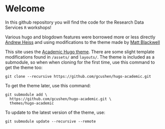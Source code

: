 # Welcome 

In this github repository you will find the code for the Research Data Services `R` workshops!

Various hugo and blogdown features were borrowed more or less directly  [Andrew Heiss](https://www.andrewheiss.com/teaching/) and using modifications to the theme made by [Matt Blackwell](https://mattblackwell.org/)


This site uses the [Academic Hugo theme](https://sourcethemes.com/academic/). There are some slight template modifications found in `/assets/` and `layouts/`. The theme is included as a submodule, so when when cloning for the first time, use this command to get the theme too:

    git clone --recursive https://github.com/gcushen/hugo-academic.git

To get the theme later, use this command:

    git submodule add \
      https://github.com/gcushen/hugo-academic.git \
      themes/hugo-academic

To update to the latest version of the theme, use:

    git submodule update --recursive --remote
